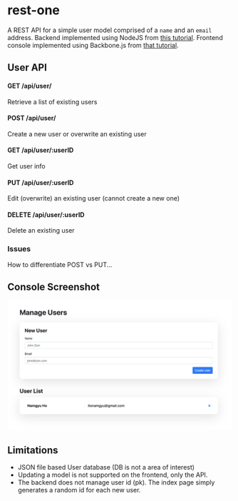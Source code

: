 # rest-one
A REST API for a simple user model comprised of a `name` and an `email` address. Backend implemented using NodeJS from [this tutorial](https://www.tutorialspoint.com/nodejs/index.htm). Frontend console implemented using Backbone.js from [that tutorial](https://adrianmejia.com/blog/2012/09/11/backbone-dot-js-for-absolute-beginners-getting-started/).

## User API

#### GET /api/user/
Retrieve a list of existing users

#### POST /api/user/
Create a new user or overwrite an existing user

#### GET /api/user/:userID
Get user info

#### PUT /api/user/:userID
Edit (overwrite) an existing user (cannot create a new one)

#### DELETE /api/user/:userID
Delete an existing user

### Issues
How to differentiate POST vs PUT...


## Console Screenshot

![wow!](docs/example.png)


## Limitations
- JSON file based User database (DB is not a area of interest)
- Updating a model is not supported on the frontend, only the API.
- The backend does not manage user id (pk). The index page simply generates a random id for each new user.
